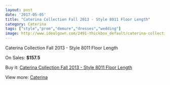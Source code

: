 ```yaml
---
layout: post
date: '2017-05-05'
title: "Caterina Collection Fall 2013 - Style 8011 Floor Length"
category: Caterina
tags: ["style","prom","demure","dresses","wedding"]
image: http://www.idealgown.com/2491-thickbox_default/caterina-collection-fall-2013-style-8011-floor-length.jpg
---
```

Caterina Collection Fall 2013 - Style 8011 Floor Length

On Sales: **$157.5**
<a href="https://www.idealgown.com/en/caterina/1177-caterina-collection-fall-2013-style-8011-floor-length.html"><amp-img layout="responsive" width="600" height="600" src="//www.idealgown.com/2491-thickbox_default/caterina-collection-fall-2013-style-8011-floor-length.jpg" alt="Caterina Collection Fall 2013 - Style 8011 Floor Length 0" /></a>

Buy it: [Caterina Collection Fall 2013 - Style 8011 Floor Length](https://www.idealgown.com/en/caterina/1177-caterina-collection-fall-2013-style-8011-floor-length.html "Caterina Collection Fall 2013 - Style 8011 Floor Length")

View more: [Caterina](https://www.idealgown.com/en/15-caterina "Caterina")